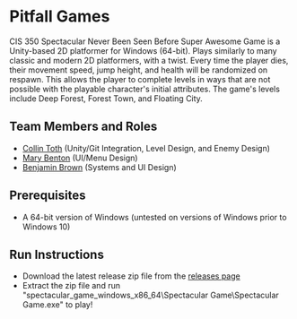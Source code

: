 # Pitfall Games

CIS 350 Spectacular Never Been Seen Before Super Awesome Game is a Unity-based 2D platformer for Windows (64-bit). Plays similarly to many classic and modern 2D platformers, with a twist. Every time the player dies, their movement speed, jump height, and health will be randomized on respawn. This allows the player to complete levels in ways that are not possible with the playable character's initial attributes. The game's levels include Deep Forest, Forest Town, and Floating City.

## Team Members and Roles

* [Collin Toth](https://github.com/CollinToth/CIS350-HW2-Toth) (Unity/Git Integration, Level Design, and Enemy Design)
* [Mary Benton](https://github.com/Mary-Benton/CIS350-HW2-Benton) (UI/Menu Design)
* [Benjamin Brown](https://github.com/Brownb4/CIS350-HW2-Brown) (Systems and UI Design)

## Prerequisites

* A 64-bit version of Windows (untested on versions of Windows prior to Windows 10)

## Run Instructions

* Download the latest release zip file from the [releases page](https://github.com/CollinToth/GVSU-CIS350-Pitfall-Games/releases)
* Extract the zip file and run "spectacular_game_windows_x86_64\Spectacular Game\Spectacular Game.exe" to play!
